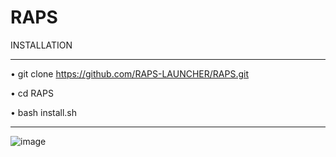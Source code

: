 # RAPS

INSTALLATION 

--------------------------

• git clone https://github.com/RAPS-LAUNCHER/RAPS.git

• cd RAPS

• bash install.sh

--------------------------

![image](https://github.com/RAPS-LAUNCHER/RAPS/assets/143559207/450e768a-ac48-4ea0-a5ad-58077a7cb72a)

